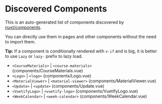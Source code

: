 # Discovered Components

This is an auto-generated list of components discovered by [nuxt/components](https://github.com/nuxt/components).

You can directly use them in pages and other components without the need to import them.

**Tip:** If a component is conditionally rendered with `v-if` and is big, it is better to use `Lazy` or `lazy-` prefix to lazy load.

- `<CourseMaterials>` | `<course-materials>` (components/CourseMaterials.vue)
- `<Logo>` | `<logo>` (components/Logo.vue)
- `<MaterialViewer>` | `<material-viewer>` (components/MaterialViewer.vue)
- `<Update>` | `<update>` (components/Update.vue)
- `<VuetifyLogo>` | `<vuetify-logo>` (components/VuetifyLogo.vue)
- `<WeekCalendar>` | `<week-calendar>` (components/WeekCalendar.vue)
